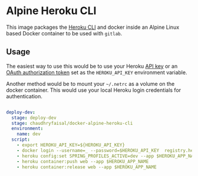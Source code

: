 # Alpine Heroku CLI

This image packages the [Heroku CLI](https://devcenter.heroku.com/articles/heroku-cli) and docker inside an Alpine Linux based Docker container to be used with `gitlab`.

## Usage

The easiest way to use this would be to use your Heroku [API key](https://dashboard.heroku.com/account) or an [OAuth authorization token](https://github.com/heroku/heroku-cli-oauth#authorizations) set as the `HEROKU_API_KEY` environment variable.

Another method would be to mount your `~/.netrc` as a volume on the docker container. This would use your local Heroku login credentials for authentication.

```yaml

deploy-dev:
  stage: deploy-dev
  stage: chaudhryfaisal/docker-alpine-heroku-cli
  environment:
    name: dev
  script:
    - export HEROKU_API_KEY=${HEROKU_API_KEY}
    - docker login --username=_ --password=$HEROKU_API_KEY  registry.heroku.com
    - heroku config:set SPRING_PROFILES_ACTIVE=dev --app $HEROKU_APP_NAME
    - heroku container:push web --app $HEROKU_APP_NAME
    - heroku container:release web --app $HEROKU_APP_NAME

```
